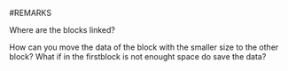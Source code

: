 #REMARKS

Where are the blocks linked?

How can you move the data of the block with the smaller size to the other block?
What if in the firstblock is not enought space do save the data?

